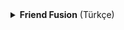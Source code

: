 <details>
<summary><strong>Friend Fusion</strong> (Türkçe)</summary>
Hoşgeldiniz.

# Proje Açıklaması

Bu proje, kullanıcıların gerçek zamanlı sohbet edebileceği ve içerik paylaşımında bulunabileceği bir platform sunmaktadır. Kullanıcılar, paylaşım yaptıkları gönderilere yorum yapabilir ve bu yorumlara yanıt verebilirler. **Media** sekmesi altında tüm kullanıcıların paylaştığı gönderileri görebilirken, kullanıcı avatarlarına tıklayarak o kullanıcıların profillerini ziyaret edebilirler. **Meeting** sekmesinde ise yeni odalar oluşturup mevcut odalara katılarak sohbet yapma imkanı bulunmaktadır.

## Ana Özellikler
- **Kullanıcı Profili**: Kullanıcılar, üst kısımdaki avatarlarına tıklayarak açılan menüde kendi profillerine, ayarlarına gidebilir veya sistemden çıkış yapabilirler.
- **Gerçek Zamanlı İletişim**: Meeting sayfasına giderek anlık sohbet odaları oluşturabilir, mevcut odalara katılabilir ve diğer kullanıcılarla iletişim kurabilirler.
- **Post Paylaşımı**: Kullanıcılar, gönderi paylaşıp bunlara yorum yapabilir ve diğer kullanıcıların paylaşımlarını görüntüleyebilirler.

### Back-End 
**api-be**, NestJS tabanlı bir API sunmaktadır. Bu API aşağıdaki özellikleri içermektedir:
- **JWT ve 2FA**: Kullanıcı kimlik doğrulaması ve iki faktörlü kimlik doğrulama desteği.
- **Özel Hata Yönetimi**: Özel hata yönetim sistemi ile kullanıcı deneyimi artırılmıştır.
- **Redis Cache Sistemi**: Performans iyileştirmeleri için Redis kullanılmaktadır.
- **AWS S3**: Görsel içeriklerin bulutta saklanması için AWS S3 entegrasyonu.
- **Güvenlik**: Tüm endpointlerde guard kullanılarak erişim güvenliği sağlanmıştır.
- **Loglama**: Tüm istekler ve hata durumları için loglama yapılmaktadır.
- **Veritabanı**: Prisma ORM kullanılarak Neon Console üzerinden veritabanı bağlantıları sağlanmaktadır.
- **Mailer**: Nodemailer sayesinde 2FA kısmında kullanıcılara kayıt olabilmeleri için gerekli 4 haneli kodu gönderebilme imkanı sağlamaktadır.

```typescript
import { Injectable } from '@nestjs/common';
import * as nodemailer from 'nodemailer';

@Injectable()
export class MailerService {

    private transporter;

    constructor() {
        this.transporter = nodemailer.createTransport({
            service: 'gmail',
            auth: {
                user: 'your-gmail',
                pass: 'your-pass-2fa',
            },
        });
    }

    async sendMail(to: string, subject: string, text: string) {
        const mailOptions = {
            from: 'your-gmail',
            to,
            subject,
            text,
        };

        const info = await this.transporter.sendMail(mailOptions);
    }
}
```

API bağlantılarını gerçekleştirmek için **api-be** dizinine bir `.env` dosyası eklemeniz gerekmektedir. Aşağıda örnek bir `.env` dosyası bulunmaktadır:

```
DATABASE_URL="your-database-connection-string"

AWS_ACCESS_KEY_ID=your-aws-key
AWS_SECRET_ACCESS_KEY=your-aws-secret-key
AWS_S3_REGION=your-aws-region
AWS_S3_BUCKET_NAME=your-aws-s3-bucket-name

REDIS_HOST="redis"
REDIS_PORT="6379"
```


### Front-End 
**app-fe**, ReactJS ve Vite kullanılarak geliştirilmiş bir ön yüz uygulamasıdır. Aşağıdaki kütüphaneler kullanılmaktadır:
- **Lottie Animasyonları**: Kullanıcı deneyimini zenginleştiren animasyonlar.
- **Redux Toolkit**: Durum yönetimi için Redux kullanımı.
- **Axios**: API ile iletişim için Axios kullanılmaktadır.
- **Material UI**: Kullanıcı arayüzü bileşenleri için Material UI.
- **React Router DOM**: Sayfalar arası yönlendirme ve guard kontrolleri.

Router konfigürasyonları sayesinde, kullanıcı giriş yapmadığında otomatik yönlendirme yapılmakta; giriş yapmış kullanıcıların girebildiği sayfalara erişim kısıtlanmaktadır. Kullanıcılar, register veya login işlemi yaptıklarında verileri cookie olarak kaydedilir ve 7 gün boyunca tutulur. Access token geçerliliği sona erdiğinde, kullanıcı oturum zaman aşımına uğradığı bilgisi alır ve login sayfasına yönlendirilir.

### Socket Server
**Server** repository'si, NestJS ile Socket.IO sunucusunu barındırmaktadır. **app-fe** ve **server** arasında iletişim sağlanmaktadır. Kullanıcılar, **meeting** sayfasına girdiklerinde lobby'e giriş yapar ve bilgiler sunucuya iletilir. Burada tüm bilgiler tutulmakta, oda oluşturma ve odalara katılma işlemleri gerçekleştirilebilmektedir.

## Port Yapılandırmaları
- **api-be**: 3000 
- **app-fe**: 5173 
- **server**: 4000 
- **Redis**: 6380 

Docker-Compose-Yaml üzerinde Redis için port binding yapılmaktadır.


## Docker Compose Yaml Dosyası

```
services:
  api-be:
    build:
      context: ./api-be
      target: development
    container_name: api-be
    ports:
      - "3000:3000"
    depends_on:
      - redis
      - rabbitmq
    networks:
      - backend 
    volumes:
      - ./api-be:/app

  socket-server:
    build:
      context: ./server
    container_name: socket-server
    ports:
      - "4000:4000"
    networks:
      - backend

  app-fe:
    build:
      context: ./app-fe
    container_name: app-fe
    ports:
      - "5173:5173"
    depends_on:
      - api-be
    networks:
      - backend

  redis:
    image: "redis:6.2-alpine"
    container_name: redis
    restart: always
    ports:
      - "6379:6379"
    command: redis-server  --save 20 1 --loglevel warning
    volumes:
      - redis:/data
    networks:
      - backend

  rabbitmq:
    image: "rabbitmq:3-management"
    container_name: rabbitmq
    ports:
      - "5672:5672"
      - "15672:15672"
    volumes:
      - rabbitmq_data:/var/lib/rabbitmq
    networks:
      - backend

volumes:
  redis:
  rabbitmq_data:

networks:
  backend:
    name: backend
    driver: bridge
```
</details>